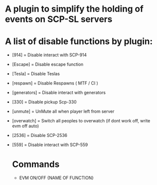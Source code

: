 # A plugin to simplify the holding of events on SCP-SL servers

# A list of disable functions by plugin:

- [914] = Disable interact with SCP-914
- [Escape] = Disable escape function
- [Tesla] = Disable Teslas
- [respawn] = Disable Respawns ( MTF / CI )
- [generators] = Disable interact with generators
- [330] = Disable pickup Scp-330
- [unmute] = UnMute all when player left from server
- [overwatch] = Switch all peoples to overwatch (if dont work off, write evm off auto)
- [2536] = Disable SCP-2536
- [559] = Disable interact with SCP-559

  # Commands

  - EVM ON/OFF {NAME OF FUNCTION}

    
